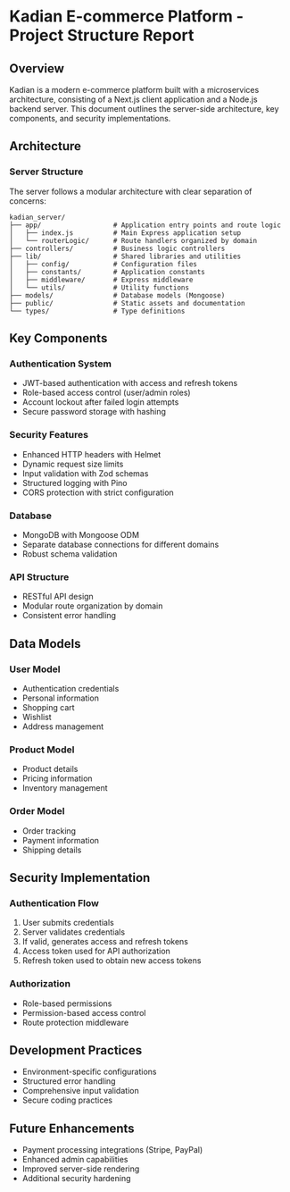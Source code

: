# Kadian E-commerce Platform - Project Structure Report

## Overview
Kadian is a modern e-commerce platform built with a microservices architecture, consisting of a Next.js client application and a Node.js backend server. This document outlines the server-side architecture, key components, and security implementations.

## Architecture

### Server Structure
The server follows a modular architecture with clear separation of concerns:

```
kadian_server/
├── app/                  # Application entry points and route logic
│   ├── index.js          # Main Express application setup
│   └── routerLogic/      # Route handlers organized by domain
├── controllers/          # Business logic controllers
├── lib/                  # Shared libraries and utilities
│   ├── config/           # Configuration files
│   ├── constants/        # Application constants
│   ├── middleware/       # Express middleware
│   └── utils/            # Utility functions
├── models/               # Database models (Mongoose)
├── public/               # Static assets and documentation
└── types/                # Type definitions
```

## Key Components

### Authentication System
- JWT-based authentication with access and refresh tokens
- Role-based access control (user/admin roles)
- Account lockout after failed login attempts
- Secure password storage with hashing

### Security Features
- Enhanced HTTP headers with Helmet
- Dynamic request size limits
- Input validation with Zod schemas
- Structured logging with Pino
- CORS protection with strict configuration

### Database
- MongoDB with Mongoose ODM
- Separate database connections for different domains
- Robust schema validation

### API Structure
- RESTful API design
- Modular route organization by domain
- Consistent error handling

## Data Models

### User Model
- Authentication credentials
- Personal information
- Shopping cart
- Wishlist
- Address management

### Product Model
- Product details
- Pricing information
- Inventory management

### Order Model
- Order tracking
- Payment information
- Shipping details

## Security Implementation

### Authentication Flow
1. User submits credentials
2. Server validates credentials
3. If valid, generates access and refresh tokens
4. Access token used for API authorization
5. Refresh token used to obtain new access tokens

### Authorization
- Role-based permissions
- Permission-based access control
- Route protection middleware

## Development Practices
- Environment-specific configurations
- Structured error handling
- Comprehensive input validation
- Secure coding practices

## Future Enhancements
- Payment processing integrations (Stripe, PayPal)
- Enhanced admin capabilities
- Improved server-side rendering
- Additional security hardening